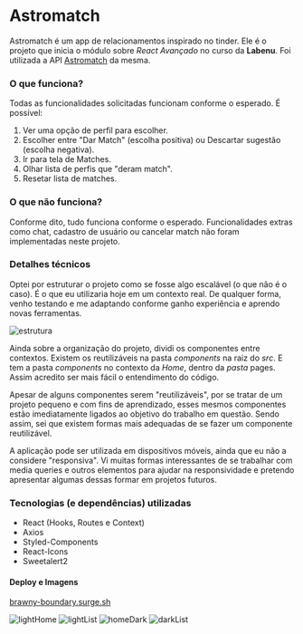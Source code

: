 # Astromatch

Astromatch é um app de relacionamentos inspirado no tinder. Ele é o projeto que inicia o módulo sobre *React Avançado* no curso da **Labenu**.
Foi utilizada a API [Astromatch](https://documenter.getpostman.com/view/7549981/SW12yx56?version=latest) da mesma.

### O que funciona?
Todas as funcionalidades solicitadas funcionam conforme o esperado.
É possível:

 1. Ver uma opção de perfil para escolher.
 2. Escolher entre "Dar Match" (escolha positiva) ou Descartar sugestão (escolha negativa).
 3. Ir para tela de Matches.
 4. Olhar lista de perfis que "deram match".
 5. Resetar lista de matches.

### O que não funciona?
Conforme dito, tudo funciona conforme o esperado.
Funcionalidades extras como chat, cadastro de usuário ou cancelar match não foram implementadas neste projeto.

### Detalhes técnicos
Optei por estruturar o projeto como se fosse algo escalável (o que não é o caso). É o que eu utilizaria hoje em um contexto real. De qualquer forma, venho testando e me adaptando conforme ganho experiência e aprendo novas ferramentas.

![estrutura](https://user-images.githubusercontent.com/62436902/160221337-9f7fb98d-d83f-4378-a8a8-1c64b952fd62.png)

Ainda sobre a organização do projeto, dividi os componentes entre contextos. Existem os reutilizáveis na pasta *components* na raiz do *src*. E tem a pasta *components* no contexto da *Home*, dentro da *pasta* pages. Assim acredito ser mais fácil o entendimento do código.

Apesar de alguns componentes serem "reutilizáveis", por se tratar de um projeto pequeno e com fins de aprendizado, esses mesmos componentes estão imediatamente ligados ao objetivo do trabalho em questão. Sendo assim, sei que existem formas mais adequadas de se fazer um componente reutilizável.

A aplicação pode ser utilizada em dispositivos móveis, ainda que eu não a considere "responsiva". Vi muitas formas interessantes de se trabalhar com media queries e outros elementos para ajudar na responsividade e pretendo apresentar algumas dessas formar em projetos futuros.

### Tecnologias (e dependências) utilizadas

 - React (Hooks, Routes e Context)
 - Axios
 - Styled-Components
 - React-Icons
 - Sweetalert2

#### Deploy e Imagens
[brawny-boundary.surge.sh](https://brawny-boundary.surge.sh/)

![lightHome](https://user-images.githubusercontent.com/62436902/160221250-01c99782-5204-47c5-a119-a7fcd0120820.png)
![lightList](https://user-images.githubusercontent.com/62436902/160221308-f73f2deb-f28e-4bcd-8486-d17727d1aca1.png)
![homeDark](https://user-images.githubusercontent.com/62436902/160221306-995e1341-1451-4ae6-a51d-95fce4983a5d.png)
![darkList](https://user-images.githubusercontent.com/62436902/160221304-ac05a74c-27c6-4c6c-bb76-fc1c663c557d.png)
